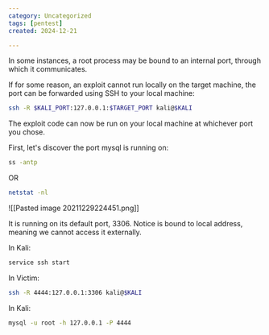 ```yaml
---
category: Uncategorized
tags: [pentest]
created: 2024-12-21

---
```

In some instances, a root process may be bound to an internal port, through which it communicates.

If for some reason, an exploit cannot run locally on the target machine, the port can be forwarded using SSH to your local machine:

```bash - target
ssh -R $KALI_PORT:127.0.0.1:$TARGET_PORT kali@$KALI
```

The exploit code can now be run on your local machine at whichever port you chose.

First, let's discover the port mysql is running on:

```bash - kali
ss -antp
```

OR

```bash - kali
netstat -nl
```

![[Pasted image 20211229224451.png]]

It is running on its default port, 3306. Notice is bound to local address, meaning we cannot access it externally.

In Kali:

```bash - kali
service ssh start
```

In Victim:
```bash - victim
ssh -R 4444:127.0.0.1:3306 kali@$KALI
```

In Kali:
```bash - kali
mysql -u root -h 127.0.0.1 -P 4444
```
